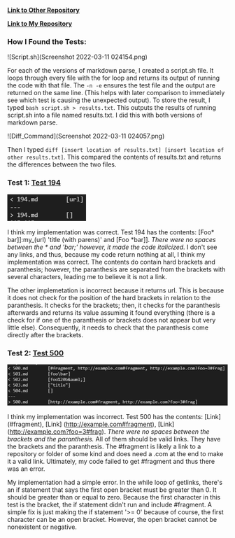 [**Link to Other Repository**](https://github.com/ucsd-cse15l-w22/markdown-parse)

[**Link to My Repository**](https://github.com/NickHo2048/Lab-Reports/tree/main/Lab-4/markdownme)
### How I Found the Tests:
![Script.sh](Screenshot 2022-03-11 024154.png) 

For each of the versions of markdown parse, I created a script.sh file. It loops through every file with the for loop and returns its output of running the code with that file. The `-n -e` ensures the test file and the output are returned on the same line. (This helps with later comparison to immediately see which test is causing the unexpected output). To store the result, I typed `bash script.sh > results.txt`. This outputs the results of running script.sh into a file named results.txt. I did this with both versions of markdown parse.

![Diff_Command](Screenshot 2022-03-11 024057.png)

Then I typed `diff [insert location of results.txt] [insert location of other results.txt]`. This compared the contents of results.txt and returns the differences between the two files. 

### Test 1: [Test 194](https://github.com/ucsd-cse15l-w22/markdown-parse/blob/main/test-files/194.md)

![Output_Diff](194.png)

I think my implementation was correct. Test 194 has the contents: [Foo* bar\]]:my_(url) 'title (with parens)' and [Foo *bar\]]. *There were no spaces between the * and 'bar;' however, it made the code italicized.* I don't see any links, and thus, because my code return nothing at all, I think my implementation was correct. The contents do contain hard brackets and paranthesis; however, the paranthesis are separated from the brackets with several characters, leading me to believe it is not a link. 

The other implemetation is incorrect because it returns url. This is because it does not check for the position of the hard brackets in relation to the paranthesis. It checks for the brackets; then, it checks for the paranthesis afterwards and returns its value assuming it found everything (there is a check for if one of the paranthesis or brackets does not appear but very little else). Consequently, it needs to check that the paranthesis come directly after the brackets. 

### Test 2: [Test 500](https://github.com/ucsd-cse15l-w22/markdown-parse/blob/main/test-files/500.md)

![Output_Diff](500.png)

I think my implementation was incorrect. Test 500 has the contents: [Link] (#fragment), [Link] (http://example.com#fragment), [Link] (http://example.com?foo=3#frag). *There were no spaces between the brackets and the paranthesis.* All of them should be valid links. They have the brackets and the paranthesis. The #fragment is likely a link to a repository or folder of some kind and does need a .com at the end to make it a valid link. Ultimately, my code failed to get #fragment and thus there was an error. 

My implementation had a simple error. In the while loop of getlinks, there's an if statement that says the first open bracket must be greater than 0. It should be greater than or equal to zero. Because the first character in this test is the bracket, the if statement didn't run and include #fragment. A simple fix is just making the if statement '>= 0' because of course, the first character can be an open bracket. However, the open bracket cannot be nonexistent or negative. 